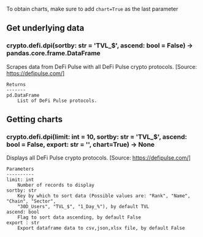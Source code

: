 To obtain charts, make sure to add `chart=True` as the last parameter

## Get underlying data 
### crypto.defi.dpi(sortby: str = 'TVL_$', ascend: bool = False) -> pandas.core.frame.DataFrame

Scrapes data from DeFi Pulse with all DeFi Pulse crypto protocols.
    [Source: https://defipulse.com/]

    Returns
    -------
    pd.DataFrame
        List of DeFi Pulse protocols.

## Getting charts 
### crypto.defi.dpi(limit: int = 10, sortby: str = 'TVL_$', ascend: bool = False, export: str = '', chart=True) -> None

Displays all DeFi Pulse crypto protocols.
    [Source: https://defipulse.com/]

    Parameters
    ----------
    limit: int
        Number of records to display
    sortby: str
        Key by which to sort data (Possible values are: "Rank", "Name", "Chain", "Sector",
        "30D_Users", "TVL_$", "1_Day_%"), by default TVL
    ascend: bool
        Flag to sort data ascending, by default False
    export : str
        Export dataframe data to csv,json,xlsx file, by default False
